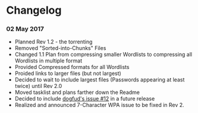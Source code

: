 # Changelog

### 02 May 2017
* Planned Rev 1.2 - the torrenting
* Removed "Sorted-into-Chunks" Files
* Changed 1.1 Plan from compressing smaller Wordlists to compressing all Wordlists in multiple format
* Provided Compressed formats for all Wordlists
* Proided links to larger files (but not largest)
* Decided to wait to include largest files (Passwords appearing at least twice) until Rev 2.0
* Moved tasklist and plans farther down the Readme
* Decided to include [dogfud's issue #12](https://github.com/berzerk0/Probable-Wordlists/issues/12) in a future release
* Realized and announced 7-Character WPA issue to be fixed in Rev 2.
